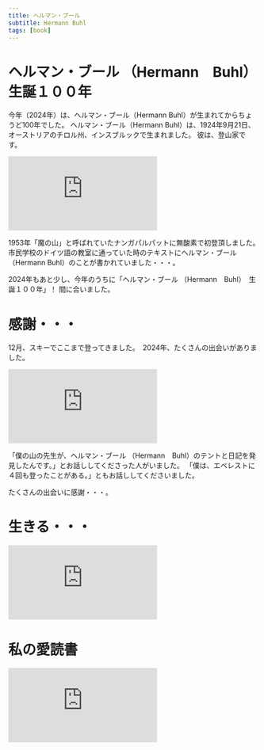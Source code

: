 ```yaml
---
title: ヘルマン・ブール
subtitle: Hermann Buhl
tags: [book]
---
```


# ヘルマン・ブール （Hermann　Buhl）　生誕１００年

今年（2024年）は、ヘルマン・ブール（Hermann Buhl）が生まれてからちょうど100年でした。
ヘルマン・ブール（Hermann Buhl）は、1924年9月21日、オーストリアのチロル州、インスブルックで生まれました。
彼は、登山家です。

![20241209zirbenweg](https://piwigo.schickl.de/i.php?/upload/2024/12/14/20241214132124-c5396ba9-me.jpg)

1953年「魔の山」と呼ばれていたナンガパルパットに無酸素で初登頂しました。　
市民学校のドイツ語の教室に通っていた時のテキストにヘルマン・ブール（Hermann Buhl）のことが書かれていました・・・。

2024年もあと少し、今年のうちに「ヘルマン・ブール （Hermann　Buhl）　生誕１００年」！
間に合いました。


# 感謝・・・

12月、スキーでここまで登ってきました。　2024年、たくさんの出会いがありました。

![20241209seefelderjoch](https://piwigo.schickl.de/i.php?/upload/2024/12/14/20241214132149-2b50591f-me.jpg)

「僕の山の先生が、ヘルマン・ブール （Hermann　Buhl）のテントと日記を発見したんです。」とお話ししてくださった人がいました。
「僕は、エベレストに４回も登ったことがある。」ともお話ししてくださいました。

たくさんの出会いに感謝・・・。


# 生きる・・・



![20241209hohemunde](https://piwigo.schickl.de/i.php?/upload/2024/12/14/20241214132225-ac6aa62e-me.jpg)

# 私の愛読書

![20241209buchhermannbuhl](https://piwigo.schickl.de/i.php?/upload/2024/12/14/20241214132416-e1180265-me.jpg)

